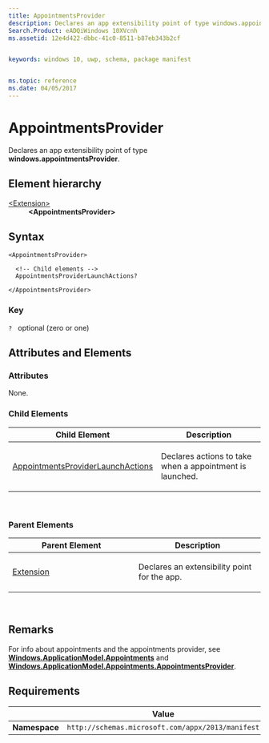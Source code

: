 ```yaml
---
title: AppointmentsProvider
description: Declares an app extensibility point of type windows.appointmentsProvider.
Search.Product: eADQiWindows 10XVcnh
ms.assetid: 12e4d422-dbbc-41c0-8511-b87eb343b2cf


keywords: windows 10, uwp, schema, package manifest


ms.topic: reference
ms.date: 04/05/2017
---
```


# AppointmentsProvider




Declares an app extensibility point of type **windows.appointmentsProvider**.

## Element hierarchy

<dl>
<dt><a href="element-extension.md">&lt;Extension&gt;</a></dt>
<dd><b>&lt;AppointmentsProvider&gt;</b></dd>
</dl>

## Syntax

``` syntax
<AppointmentsProvider>

  <!-- Child elements -->
  AppointmentsProviderLaunchActions?

</AppointmentsProvider>
```

### Key

`?`   optional (zero or one)

## Attributes and Elements


### Attributes

None.

### Child Elements

<table>
<colgroup>
<col width="50%" />
<col width="50%" />
</colgroup>
<thead>
<tr class="header">
<th>Child Element</th>
<th>Description</th>
</tr>
</thead>
<tbody>
<tr class="odd">
<td><a href="element-appointmentsproviderlaunchactions.md">AppointmentsProviderLaunchActions</a> </td>
<td><p>Declares actions to take when a appointment is launched.</p></td>
</tr>
</tbody>
</table>

 

### Parent Elements

<table>
<colgroup>
<col width="50%" />
<col width="50%" />
</colgroup>
<thead>
<tr class="header">
<th>Parent Element</th>
<th>Description</th>
</tr>
</thead>
<tbody>
<tr class="odd">
<td><a href="element-extension.md">Extension</a> </td>
<td><p>Declares an extensibility point for the app.</p></td>
</tr>
</tbody>
</table>

 

## Remarks

For info about appointments and the appointments provider, see [**Windows.ApplicationModel.Appointments**](/uwp/api/Windows.ApplicationModel.Appointments) and [**Windows.ApplicationModel.Appointments.AppointmentsProvider**](/uwp/api/Windows.ApplicationModel.Appointments.AppointmentsProvider).

## Requirements

|               |     Value                                                        |
|---------------|-------------------------------------------------------------|
| **Namespace** | `http://schemas.microsoft.com/appx/2013/manifest` |

 

 
